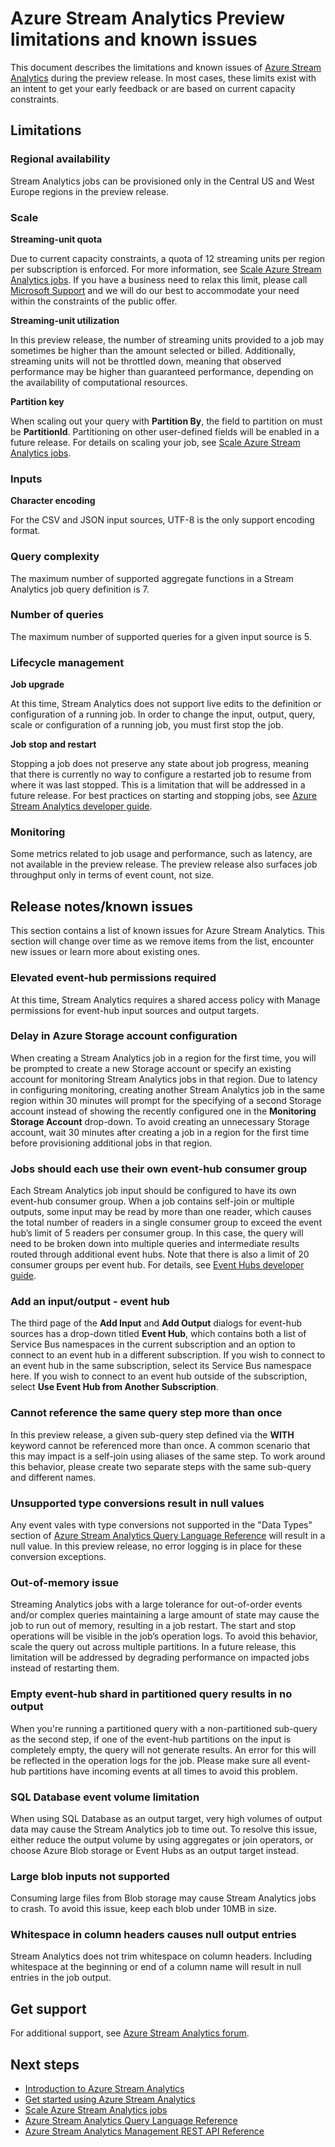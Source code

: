 <properties 
	pageTitle="Stream Analytics limitations in the preview release | Azure" 
	description="Learn the limitations in the public preview release of Azure Stream Analytics jobs" 
	services="stream-analytics" 
	documentationCenter="" 
	authors="mumian" 
	manager="paulettm" 
	editor="cgronlun"/>

<tags 
	ms.service="stream-analytics" 
	ms.devlang="na" 
	ms.topic="article" 
	ms.tgt_pltfrm="na" 
	ms.workload="data-services" 
	ms.date="03/05/2015"
	ms.author="jgao"/>

# Azure Stream Analytics Preview limitations and known issues

This document describes the limitations and known issues of [Azure Stream Analytics][stream.analytics.documentation] during the preview release. In most cases, these limits exist with an intent to get your early feedback or are based on current capacity constraints. 
<!--Table of contents for topic, the words in brackets must match the heading wording exactly-->


## Limitations

### Regional availability
Stream Analytics jobs can be provisioned only in the Central US and West Europe regions in the preview release.

### Scale 
**Streaming-unit quota**

Due to current capacity constraints, a quota of 12 streaming units per region per subscription is enforced. For more information, see [Scale Azure Stream Analytics jobs][stream.analytics.scale.jobs]. If you have a business need to relax this limit, please call [Microsoft Support][microsoft.support] and we will do our best to accommodate your need within the constraints of the public offer. 

**Streaming-unit utilization**

In this preview release, the number of streaming units provided to a job may sometimes be higher than the amount selected or billed. Additionally, streaming units will not be throttled down, meaning that observed performance may be higher than guaranteed performance, depending on the availability of computational resources.

**Partition key**

When scaling out your query with **Partition By**, the field to partition on must be **PartitionId**. Partitioning on other user-defined fields will be enabled in a future release.
For details on scaling your job, see [Scale Azure Stream Analytics jobs][stream.analytics.scale.jobs].

### Inputs



**Character encoding**

For the CSV and JSON input sources, UTF-8 is the only support encoding format.


### Query complexity
The maximum number of supported aggregate functions in a Stream Analytics job query definition is 7.

### Number of queries
The maximum number of supported queries for a given input source is 5.  


### Lifecycle management

**Job upgrade**

At this time, Stream Analytics does not support live edits to the definition or configuration of a running job. In order to change the input, output, query, scale or configuration of a running job, you must first stop the job.

**Job stop and restart**

Stopping a job does not preserve any state about job progress, meaning that there is currently no way to configure a restarted job to resume from where it was last stopped. This is a limitation that will be addressed in a future release. For best practices on starting and stopping jobs, see [Azure Stream Analytics developer guide][stream.analytics.developer.guide]. 

### Monitoring
Some metrics related to job usage and performance, such as latency, are not available in the preview release. The preview release also surfaces job throughput only in terms of event count, not size.

## Release notes/known issues

This section contains a list of known issues for Azure Stream Analytics. This section will change over time as we remove items from the list, encounter new issues or learn more about existing ones.


### Elevated event-hub permissions required
At this time, Stream Analytics requires a shared access policy with Manage permissions for event-hub input sources and output targets.

### Delay in Azure Storage account configuration
When creating a Stream Analytics job in a region for the first time, you will be prompted to create a new Storage account or specify an existing account for monitoring Stream Analytics jobs in that region. Due to latency in configuring monitoring, creating another Stream Analytics job in the same region within 30 minutes will prompt for the specifying of a second Storage account instead of showing the recently configured one in the **Monitoring Storage Account** drop-down. To avoid creating an unnecessary Storage account, wait 30 minutes after creating a job in a region for the first time before provisioning additional jobs in that region. 

### Jobs should each use their own event-hub consumer group
Each Stream Analytics job input should be configured to have its own event-hub consumer group. When a job contains self-join or multiple outputs, some input may be read by more than one reader, which causes the total number of readers in a single consumer group to exceed the event hub’s limit of 5 readers per consumer group. In this case, the query will need to be broken down into multiple queries and intermediate results routed through additional event hubs. Note that there is also a limit of 20 consumer groups per event hub. For details, see [Event Hubs developer guide][azure.event.hubs.developer.guide].

### Add an input/output - event hub 
The third page of the **Add Input** and **Add Output** dialogs for event-hub sources has a drop-down titled **Event Hub**, which contains both a list of Service Bus namespaces in the current subscription and an option to connect to an event hub in a different subscription. If you wish to connect to an event hub in the same subscription, select its Service Bus namespace here. If you wish to connect to an event hub outside of the subscription, select **Use Event Hub from Another Subscription**.  


### Cannot reference the same query step more than once
In this preview release, a given sub-query step defined via the **WITH** keyword cannot be referenced more than once. A common scenario that this may impact is a self-join using aliases of the same step. To work around this behavior, please create two separate steps with the same sub-query and different names.

### Unsupported type conversions result in null values
Any event vales with type conversions not supported in the "Data Types" section of [Azure Stream Analytics Query Language Reference][stream.analytics.query.language.reference] will result in a null value. In this preview release, no error logging is in place for these conversion exceptions. 

### Out-of-memory issue
Streaming Analytics jobs with a large tolerance for out-of-order events and/or complex queries maintaining a large amount of state may cause the job to run out of memory, resulting in a job restart. The start and stop operations will be visible in the job’s operation logs. To avoid this behavior, scale the query out across multiple partitions. In a future release, this limitation will be addressed by degrading performance on impacted jobs instead of restarting them.

### Empty event-hub shard in partitioned query results in no output
When you're running a partitioned query with a non-partitioned sub-query as the second step, if one of the event-hub partitions on the input is completely empty, the query will not generate results. An error for this will be reflected in the operation logs for the job. Please make sure all event-hub partitions have incoming events at all times to avoid this problem.

### SQL Database event volume limitation
When using SQL Database as an output target, very high volumes of output data may cause the Stream Analytics job to time out. To resolve this issue, either reduce the output volume by using aggregates or join operators, or choose Azure Blob storage or Event Hubs as an output target instead.

### Large blob inputs not supported
Consuming large files from Blob storage may cause Stream Analytics jobs to crash. To avoid this issue, keep each blob under 10MB in size.

### Whitespace in column headers causes null output entries
Stream Analytics does not trim whitespace on column headers. Including whitespace at the beginning or end of a column name will result in null entries in the job output.   


## Get support
For additional support, see [Azure Stream Analytics forum](stream-analytics-forum.md). 


## Next steps

- [Introduction to Azure Stream Analytics](stream-analytics-introduction.md)
- [Get started using Azure Stream Analytics](stream-analytics-get-started.md)
- [Scale Azure Stream Analytics jobs](stream-analytics-scale-jobs.md)
- [Azure Stream Analytics Query Language Reference](stream-analytics-query-language-reference.md)
- [Azure Stream Analytics Management REST API Reference](stream-analytics-rest-api-reference.md) 

<!--Anchors-->
[Limitations]: #Limitations
[Release notes and known issues]: #Release-notes-and-known-issues
[Next steps]: #next-steps

<!--Image references-->
[5]: ./media/markdown-template-for-new-articles/octocats.png
[6]: ./media/markdown-template-for-new-articles/pretty49.png
[7]: ./media/markdown-template-for-new-articles/channel-9.png


<!--Link references-->

[stream.analytics.documentation]: http://go.microsoft.com/fwlink/?LinkId=512093
[stream.analytics.scale.jobs]: stream-analytics-scale-jobs.md
[stream.analytics.developer.guide]: stream-analytics-developer-guide.md
[stream.analytics.introduction]: stream-analytics-introduction.md
[stream.analytics.get.started]: stream-analytics-get-started.md
[stream.analytics.limitations]: stream-analytics-limitations.md


[stream.analytics.query.language.reference]: http://go.microsoft.com/fwlink/?LinkID=513299
[stream.analytics.rest.api.reference]: http://go.microsoft.com/fwlink/?LinkId=517301


[microsoft.support]: http://support.microsoft.com/
[azure.event.hubs.developer.guide]: http://msdn.microsoft.com/library/azure/dn789972.aspx

[Link 1 to another azure.microsoft.com documentation topic]: virtual-machines-windows-tutorial.md
[Link 2 to another azure.microsoft.com documentation topic]: app-service-web/web-sites-custom-domain-name.md
[Link 3 to another azure.microsoft.com documentation topic]: storage-whatis-account.md
